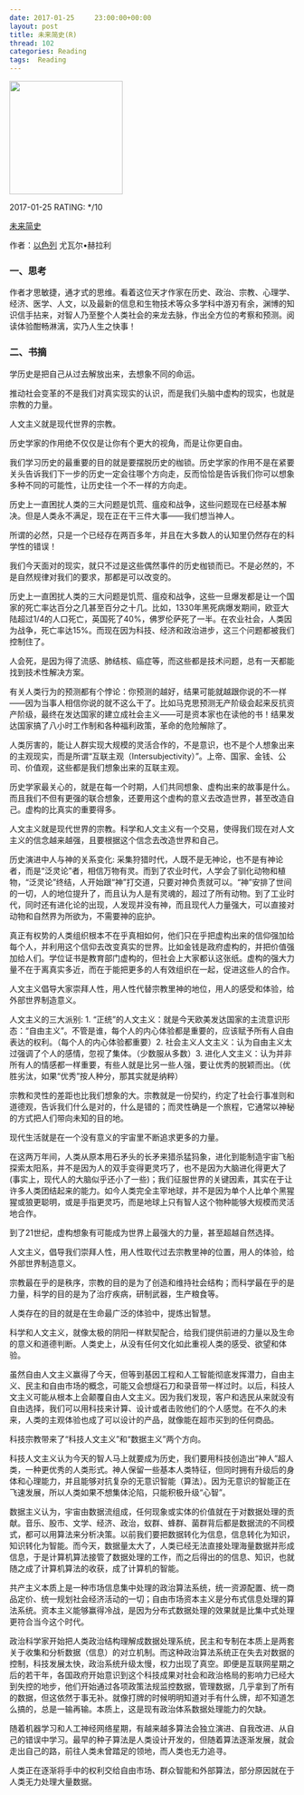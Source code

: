 ```yaml
---
date: 2017-01-25     23:00:00+00:00
layout: post
title: 未来简史(R)
thread: 102
categories: Reading
tags:  Reading
---
```


<img src="https://images-cn.ssl-images-amazon.com/images/I/81hnTQv1GTL.jpg" width="200" />

2017-01-25 RATING:  \*/10

[未来简史][1]

作者：[以色列][2] 尤瓦尔•赫拉利

### 一、思考
作者才思敏捷，通才式的思维。看着这位天才作家在历史、政治、宗教、心理学、经济、医学、人文，以及最新的信息和生物技术等众多学科中游刃有余，渊博的知识信手拈来，对智人乃至整个人类社会的来龙去脉，作出全方位的考察和预测。阅读体验酣畅淋漓，实乃人生之快事！

### 二、书摘

学历史是把自己从过去解放出来，去想象不同的命运。

推动社会变革的不是我们对真实现实的认识，而是我们头脑中虚构的现实，也就是宗教的力量。

人文主义就是现代世界的宗教。

历史学家的作用绝不仅仅是让你有个更大的视角，而是让你更自由。

我们学习历史的最重要的目的就是要摆脱历史的枷锁。历史学家的作用不是在紧要关头告诉我们下一步的历史一定会往哪个方向走，反而恰恰是告诉我们你可以想象多种不同的可能性，让历史往一个不一样的方向走。

历史上一直困扰人类的三大问题是饥荒、瘟疫和战争，这些问题现在已经基本解决。但是人类永不满足，现在正在干三件大事——我们想当神人。

所谓的必然，只是一个已经存在两百多年，并且在大多数人的认知里仍然存在的科学性的错误！﻿﻿

我们今天面对的现实，就只不过是这些偶然事件的历史枷锁而已。不是必然的，不是自然规律对我们的要求，那都是可以改变的。﻿

历史上一直困扰人类的三大问题是饥荒、瘟疫和战争，这些一旦爆发都是让一个国家的死亡率达百分之几甚至百分之十几。比如，1330年黑死病爆发期间，欧亚大陆超过1/4的人口死亡，英国死了40%，佛罗伦萨死了一半。在农业社会，人类因为战争，死亡率达15%。﻿﻿而现在因为科技、经济和政治进步，这三个问题都被我们控制住了。﻿

人会死，是因为得了流感、肺结核、癌症等，而这些都是技术问题，总有一天都能找到技术性解决方案。

有关人类行为的预测都有个悖论：你预测的越好，结果可能就越跟你说的不一样——因为当事人相信你说的就不这么干了。比如马克思预测无产阶级会起来反抗资产阶级，最终在发达国家的建立成社会主义——可是资本家也在读他的书！结果发达国家搞了八小时工作制和各种福利政策，革命的危险解除了。﻿﻿

人类厉害的，能让人群实现大规模的灵活合作的，不是意识，也不是个人想象出来的主观现实，而是所谓“互联主观（Intersubjectivity）”。上帝、国家、金钱、公司、价值观，这些都是我们想象出来的互联主观。

历史学家最关心的，就是在每一个时期，人们共同想象、虚构出来的故事是什么。而且我们不但有更强的联合想象，还要用这个虚构的意义去改造世界，甚至改造自己。虚构的比真实的重要得多。

人文主义就是现代世界的宗教。科学和人文主义有一个交易，使得我们现在对人文主义的信念越来越强，且要根据这个信念去改造世界和自己。

历史演进中人与神的关系变化: 采集狩猎时代，人既不是无神论，也不是有神论者，而是“泛灵论”者，相信万物有灵。而到了农业时代，人学会了驯化动物和植物，“泛灵论”终结，人开始跟“神”打交道，只要对神负责就可以。“神”安排了世间的一切，人的地位提升了，而且认为人是有灵魂的，超过了所有动物。到了工业时代，同时还有进化论的出现，人发现并没有神，而且现代人力量强大，可以直接对动物和自然界为所欲为，不需要神的庇护。

真正有权势的人类组织根本不在乎真相如何，他们只在乎把虚构出来的信仰强加给每个人，并利用这个信仰去改变真实的世界。比如金钱是政府虚构的，并把价值强加给人们。学位证书是教育部门虚构的，但社会上大家都认这张纸。虚构的强大力量不在于离真实多近，而在于能把更多的人有效组织在一起，促进这些人的合作。

人文主义倡导大家崇拜人性，用人性代替宗教里神的地位，用人的感受和体验，给外部世界制造意义。

人文主义的三大派别: 1. “正统”的人文主义：就是今天欧美发达国家的主流意识形态：“自由主义”。不管是谁，每个人的内心体验都是重要的，应该赋予所有人自由表达的权利。（每个人的内心体验都重要）2. 社会主义人文主义：认为自由主义太过强调了个人的感情，忽视了集体。（少数服从多数）3. 进化人文主义：认为并非所有人的情感都一样重要，有些人就是比另一些人强，要让优秀的脱颖而出。（优胜劣汰，如果“优秀”按人种分，那其实就是纳粹）

宗教和灵性的差距也比我们想象的大。宗教就是一份契约，约定了社会行事准则和道德观，告诉我们什么是对的，什么是错的；而灵性确是一个旅程，它通常以神秘的方式把人们带向未知的目的地。

现代生活就是在一个没有意义的宇宙里不断追求更多的力量。

在这两万年间，人类从原本用石矛头的长矛来猎杀猛犸象，进化到能制造宇宙飞船探索太阳系，并不是因为人的双手变得更灵巧了，也不是因为大脑进化得更大了(事实上，现代人的大脑似乎还小了一些)；我们征服世界的关键因素，其实在于让许多人类团结起来的能力。如今人类完全主宰地球，并不是因为单个人比单个黑猩猩或狼更聪明，或是手指更灵巧，而是地球上只有智人这个物种能够大规模而灵活地合作。

到了21世纪，虚构想象有可能成为世界上最强大的力量，甚至超越自然选择。

人文主义，倡导我们崇拜人性，用人性取代过去宗教里神的位置，用人的体验，给外部世界制造意义。

宗教最在乎的是秩序，宗教的目的是为了创造和维持社会结构；而科学最在乎的是力量，科学的目的是为了治疗疾病，研制武器，生产粮食等。

人类存在的目的就是在生命最广泛的体验中，提炼出智慧。

科学和人文主义，就像太极的阴阳一样默契配合，给我们提供前进的力量以及生命的意义和道德判断。人类史上，从没有任何文化如此重视人类的感受、欲望和体验。

虽然自由人文主义赢得了今天，但等到基因工程和人工智能彻底发挥潜力，自由主义、民主和自由市场的概念，可能又会想燧石刀和录音带一样过时。以后，科技人文主义可能从根本上会颠覆自由人文主义。因为我们发现，客户和选民从来就没有自由选择，我们可以用科技来计算、设计或者击败他们的个人感觉。在不久的未来，人类的主观体验也成了可以设计的产品，就像能在超市买到的任何商品。

科技宗教带来了“科技人文主义”和“数据主义”两个方向。

科技人文主义认为今天的智人马上就要成为历史，我们要用科技创造出“神人”超人类，一种更优秀的人类形式。神人保留一些基本人类特征，但同时拥有升级后的身体和心理能力，并且能够对抗复杂的无意识智能（算法）。因为无意识的智能正在飞速发展，所以人类如果不想集体沦陷，只能积极升级“心智”。

数据主义认为，宇宙由数据流组成，任何现象或实体的价值就在于对数据处理的贡献。音乐、股市、文学、经济、政治，蚁群、蜂群、菌群背后都是数据流的不同模式，都可以用算法来分析决策。以前我们要把数据转化为信息，信息转化为知识，知识转化为智能。而今天，数据量太大了，人类已经无法直接处理海量数据并形成信息，于是计算机算法接管了数据处理的工作，而之后得出的的信息、知识，也就随之成了计算机算法的收获，成了计算机的智能。

共产主义本质上是一种市场信息集中处理的政治算法系统，统一资源配置、统一商品定价、统一规划社会经济活动的一切；自由市场资本主义是分布式信息处理的算法系统。资本主义能够赢得冷战，是因为分布式数据处理的效果就是比集中式处理更符合当今这个时代。

政治科学家开始把人类政治结构理解成数据处理系统，民主和专制在本质上是两套关于收集和分析数据（信息）的对立机制。而这种政治算法系统正在失去对数据的控制，科技发展太快，政治系统升级太慢，权力出现了真空。即便是互联网星期之后的若干年，各国政府开始意识到这个科技成果对社会和政治格局的影响力已经大到失控的地步，他们开始通过各项政策法规监控数据，管理数据，几乎拿到了所有的数据，但这依然于事无补。就像打牌的时候明明知道对手有什么牌，却不知道怎么搞的，总是一输再输。本质上，这是现有政治体系数据处理能力的欠缺。

随着机器学习和人工神经网络星期，有越来越多算法会独立演进、自我改进、从自己的错误中学习。最早的种子算法是人类设计开发的，但随着算法逐渐发展，就会走出自己的路，前往人类未曾踏足的领地，而人类也无力追寻。

人类正在逐渐将手中的权利交给自由市场、群众智能和外部算法，部分原因就在于人类无力处理大量数据。







[1]:	https://www.amazon.cn/dp/B01MZ4Z5DQ/ref=sr_1_1?ie=UTF8&qid=1485317193
[2]:	%E4%BB%A5%E8%89%B2%E5%88%97